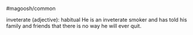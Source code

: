 #magoosh/common

inveterate (adjective): habitual 
He is an inveterate smoker and has told his family and friends that there is no way he will ever quit. 
